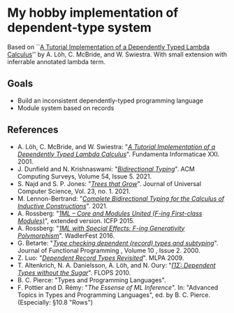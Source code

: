 # My hobby implementation of dependent-type system

Based on ``[A Tutorial Implementation of a Dependently Typed Lambda Calculus][tutorial]'' by A. Löh, C. McBride, and W. Swiestra.
With small extension with inferrable annotated lambda term.

## Goals

- Build an inconsistent dependently-typed programming language
- Module system based on records

## References

- A. Löh, C. McBride, and W. Swiestra: "[_A Tutorial Implementation of a Dependently Typed Lambda Calculus_][tutorial]". Fundamenta Informaticae XXI. 2001.
- J. Dunfield and N. Krishnaswami: "[_Bidirectional Typing_][bidir]". ACM Computing Surveys, Volume 54, Issue 5. 2021.
- S. Najd and S. P. Jones: "[_Trees that Grow_][ttg]". Journal of Universal Computer Science, Vol. 23, no. 1. 2021.
- M. Lennon-Bertrand: "[_Complete Bidirectional Typing for the Calculus of Inductive Constructions_][cic-bidir]". 2021.
- A. Rossberg: "[_1ML – Core and Modules United (F-ing First-class Modules)_][1ml]", extended version. ICFP 2015.
- A. Rossberg: "[_1ML with Special Effects: F-ing Generativity Polymorphism_][1ml-gen]". WadlerFest 2016.
- G. Betarte: "[_Type checking dependent (record) types and subtyping_][betarte]". Journal of Functional Programming , Volume 10 , Issue 2. 2000.
- Z. Luo: "[_Dependent Record Types Revisited_][deprec]". MLPA 2009.
- T. Altenkrich, N. A. Danielsson, A. Löh, and N. Oury: "[_$`\Pi\Sigma`$: Dependent Types without the Sugar_][pisigma]". FLOPS 2010.
- B. C. Pierce: "Types and Programming Languages".
- F. Pottier and D. Rémy: "_The Essense of ML Inference_". In: "Advanced Topics in Types and Programming Languages", ed. by B. C. Pierce. (Especially: §10.8 "Rows")

[tutorial]: https://www.andres-loeh.de/LambdaPi/
[bidir]: https://arxiv.org/abs/1908.05839
[ttg]: https://www.microsoft.com/en-us/research/uploads/prod/2016/11/trees-that-grow.pdf
[cic-bidir]: https://arxiv.org/abs/2102.06513
[1ml]: https://people.mpi-sws.org/~rossberg/1ml/1ml-extended.pdf
[1ml-gen]: https://people.mpi-sws.org/~rossberg/1ml/1ml-effects.pdf
[betarte]: https://www.cambridge.org/core/journals/journal-of-functional-programming/article/type-checking-dependent-record-types-and-subtyping/1793E1F504A8B156B7A3EF9F17A42549
[pisigma]: https://www.andres-loeh.de/PiSigma/PiSigma.pdf
[deprec]: https://www.cs.rhul.ac.uk/home/zhaohui/DRT09.pdf
